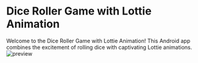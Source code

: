 # Dice Roller Game with Lottie Animation
Welcome to the Dice Roller Game with Lottie Animation! This Android app combines the excitement of rolling dice with captivating Lottie animations.
![preview](https://github.com/AngryFalcon89/DiceRollerGame/assets/91687355/d32d4c68-b44d-4a49-a5e5-ed13674c8a23)
